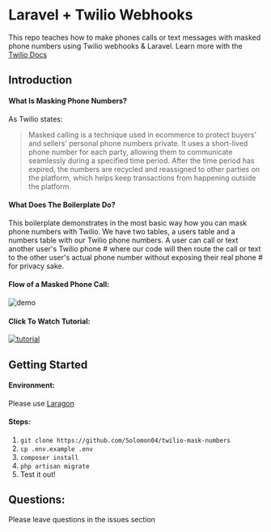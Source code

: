 # Laravel + Twilio Webhooks

This repo teaches how to make phones calls or text messages with masked phone numbers using Twilio webhooks & Laravel. Learn more with the <a href='https://www.twilio.com/docs/sms/tutorials/masked-numbers'>Twilio Docs</a>

## Introduction

#### What Is Masking Phone Numbers?
As Twilio states:
> Masked calling is a technique used in ecommerce to protect buyers' and sellers' personal phone numbers private. It uses a short-lived phone number for each party, allowing them to communicate seamlessly during a specified time period. After the time period has expired, the numbers are recycled and reassigned to other parties on the platform, which helps keep transactions from happening outside the platform. 


#### What Does The Boilerplate Do?
This boilerplate demonstrates in the most basic way how you can mask phone numbers with Twilio. We have two tables, a users table and a numbers table with our Twilio phone numbers. A user can call or text another user's Twilio phone # where our code will then route the call or text to the other user's actual phone number without exposing their real phone # for privacy sake. 

#### Flow of a Masked Phone Call:
![demo](https://s3.amazonaws.com/com.twilio.prod.twilio-docs/images/proxy_overview_graphic.width-800.png)

#### Click To Watch Tutorial: 
<a href=''>![tutorial](https://img.youtube.com/vi/h7zyPTNC2bk/0.jpg)</a>

## Getting Started
#### Environment: 
Please use <a href='https://laragon.org/'>Laragon</a>

#### Steps:
1. `git clone https://github.com/Solomon04/twilio-mask-numbers`
2. `cp .env.example .env`
3. `composer install`
4. `php artisan migrate`
5. Test it out!


## Questions:
Please leave questions in the issues section